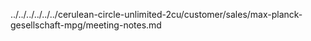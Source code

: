 ../../../../../../cerulean-circle-unlimited-2cu/customer/sales/max-planck-gesellschaft-mpg/meeting-notes.md